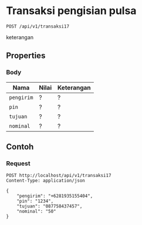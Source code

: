 # Transaksi pengisian pulsa
```http
POST /api/v1/transaksi17
```
keterangan
## Properties
### Body
Nama  | Nilai | Keterangan
--- | --- | ---
<code>pengirim</code> | ? | ?
<code>pin</code> | ? | ?
<code>tujuan</code> | ? | ?
<code>nominal</code> | ? | ?

## Contoh

### Request
```http
POST http://localhost/api/v1/transaksi17
Content-Type: application/json

{
    "pengirim": "+6281935155404",
    "pin": "1234",
    "tujuan": "087758437457",
    "nominal": "50"
}
```
